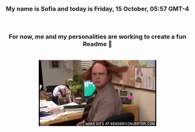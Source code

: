 


<div align="center">
<h3 >My name is Sofia and today is Friday, 15 October, 05:57 GMT-4</h3><br>
<h3 >For now, me and my personalities are working to create a fun Readme 👋
</h3><br>
<img src='img/dwight.gif' alt='working...'/>
</div>
